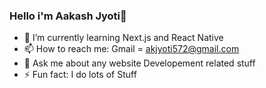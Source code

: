 ### Hello i'm Aakash Jyoti👋

- 🌱 I’m currently learning Next.js and React Native
- 📫 How to reach me: Gmail = akjyoti572@gmail.com
- 💬 Ask me about any website Developement related stuff
- ⚡ Fun fact: I do lots of Stuff
